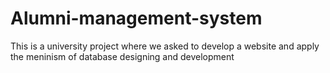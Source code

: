 # Alumni-management-system
This is a university project where we asked to develop a website and apply the meninism of database designing and development 
